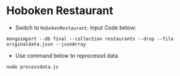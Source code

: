 # Hoboken Restaurant
* Switch to `HobokenRestaurant`: Input Code below:

 `mongoimport --db final --collection restaurants --drop --file originaldata.json --jsonArray`

* Use command below to reprocessd data

`node processdata.js`
